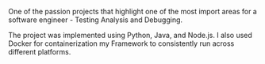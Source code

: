 One of the passion projects that highlight one of the most import areas for a software engineer - Testing Analysis and Debugging.

The project was implemented using Python, Java, and Node.js. I also used Docker for containerization my Framework to consistently run across different platforms. 